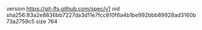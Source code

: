 version https://git-lfs.github.com/spec/v1
oid sha256:83a2e8836bb7227da3d11e7fcc810f6a4b1be992bbb89928ad3160b73a2759c5
size 764
